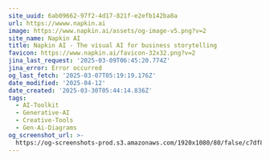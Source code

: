 ```yaml
---
site_uuid: 6ab09662-97f2-4d17-821f-e2efb142ba8a
url: https://wwww.napkin.ai
image: https://www.napkin.ai/assets/og-image-v5.png?v=2
site_name: Napkin AI
title: Napkin AI - The visual AI for business storytelling
favicon: https://www.napkin.ai/favicon-32x32.png?v=2
jina_last_request: '2025-03-09T06:45:20.774Z'
jina_error: Error occurred
og_last_fetch: '2025-03-07T05:19:19.176Z'
date_modified: '2025-04-12'
date_created: '2025-03-30T05:44:14.836Z'
tags:
  - AI-Toolkit
  - Generative-AI
  - Creative-Tools
  - Gen-Ai-Diagrams
og_screenshot_url: >-
  https://og-screenshots-prod.s3.amazonaws.com/1920x1080/80/false/c7df8454e699345026491395b3fffddeada10f35db30bbb4a9f096113cefc93c.jpeg
---
```



























































